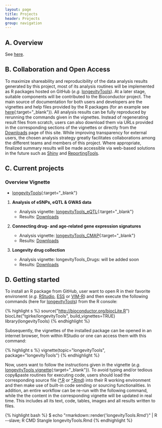 ```yaml
---
layout: page
title: Projects
header: Projects
group: navigation
---
```


## A. Overview

See [here]({{site.baseurl}}/).

## B. Collaboration and Open Access

To maximize shareability and reproducibility of the data analysis results
generated by this project, most of its analysis routines will be implemented as
R packages hosted on GitHub (_e.g._ [longevityTools](https://github.com/tgirke/longevityTools)). 
At a later stage, suitable components will be contributed to the Bioconductor project. The main 
source of documentation for both users and developers are the vignettes and help files provided by the R packages
(for an example see [here](https://htmlpreview.github.io/?https://github.com/tgirke/longevityTools/blob/master/vignettes/longevityTools.html){:target="_blank"}).
All analysis results can be fully reproduced by rerunning the commands given in
the vignettes. Instead of regenerating result files from scratch, users can
also download them via URLs provided in the corresponding sections of the
vignettes or directly from the
[Downloads]({{site.baseurl}}/downloads/)
page of this site.
While improving transparency for external users, the chosen analysis strategy 
greatly facilitates collaborations among the different teams and members 
of this project. Where appropriate, finalized summary results will be made 
accessible via web-based solutions in the future such as [Shiny](http://shiny.rstudio.com/) and
[ReportingTools](http://bioconductor.org/packages/release/bioc/html/ReportingTools.html).

## C. Current projects

### Overview Vignette

* [longevityTools](https://htmlpreview.github.io/?https://github.com/tgirke/longevityTools/blob/master/vignettes/longevityTools.html){:target="_blank"}

1. **Analysis of eSNPs, eQTL & GWAS data**

    * Analysis vignette: [longevityTools_eQTL](https://htmlpreview.github.io/?https://github.com/tgirke/longevityTools/blob/master/vignettes/longevityTools_eQTL.html){:target="_blank"}
    * Results: [Downloads]({{site.baseurl}}/downloads/)

2. **Connecting drug- and age-related gene expression signatures**

    * Analysis vignette: [longevityTools_CMAP](https://htmlpreview.github.io/?https://github.com/tgirke/longevityTools/blob/master/vignettes/longevityTools_CMAP.html){:target="_blank"}
    * Results: [Downloads]({{site.baseurl}}/downloads/)

3. **Longevity drug collection** 

    * Analysis vignette: longevityTools_Drugs: will be added soon
    * Results: [Downloads]({{site.baseurl}}/downloads/)

## D. Getting started
To install an R package from GitHub, user want to open R in their favorite environemt
(_e.g._ [RStudio](https://www.rstudio.com/), [ESS](http://ess.r-project.org/)
or [VIM-R](http://manuals.bioinformatics.ucr.edu/home/programming-in-r/vim-r))
and then execute the following commands (here for [longevityTools](https://github.com/tgirke/longevityTools)) from the 
R console:

{% highlight s %}
source("http://bioconductor.org/biocLite.R")
biocLite("tgirke/longevityTools", build_vignettes=TRUE)
library(longevityTools)
{% endhighlight %}

Subsequently, the vignettes of the installed package can be opened in an
internet browser, from within RStudio or one can access them with this command:

{% highlight s %}
vignette(topic="longevityTools", package="longevityTools")
{% endhighlight %}

Now, users want to follow the instructions given in the vignette (_e.g._
[longevityTools vignette](https://htmlpreview.github.io/?https://github.com/tgirke/longevityTools/blob/master/vignettes/longevityTools.html){:target="_blank"}).
To avoid typing and/or tedious copy&paste routines for executing code, users
should load the corresponding source file
([\*.R](https://raw.githubusercontent.com/tgirke/longevityTools/master/vignettes/longevityTools.R)
or [\*.Rmd](https://raw.githubusercontent.com/tgirke/longevityTools/master/vignettes/longevityTools.Rmd))
into their R working environment and then make use of built-in code sending or
sourcing functionalities. In addition, an entire workflow can be re-run with the
following command, while the the content in the corresponding vignette will be updated in real time. 
This includes all its text, code, tables, images and all results written to files.

{% highlight bash %}
$ echo "rmarkdown::render('longevityTools.Rmd')" | R --slave; R CMD Stangle longevityTools.Rmd
{% endhighlight %}

